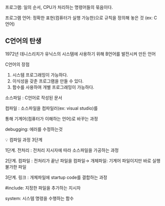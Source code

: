 프로그램: 일의 순서, CPU가 처리하는 명령어들의 묶음이다.

프로그램 언어: 정확한 표현(컴퓨터가 실행 가능한)으로 규칙을 정의해 놓은 것 (ex: C언어)

## C언어의 탄생

1972년 데니스리치가 유닉스의 시스템에 사용하기 위해 B언어를 발전시켜 만든 언어

 C언어의 장점

1. 시스템 프로그래밍이 가능하다.
2. 이식성을 갖춘 프로그램을 만들 수 있다.
3. 함수를 사용하여 개별 프로그래밍이 가능하다.

소스파일 : C언어로 작성된 문서

컴파일 : 소스파일을 컴파일러(ex: visual studio)를

통해 기계어(컴퓨터가 이해하는 언어)로 바꾸는 과정

debugging: 에러를 수정하는것

<aside>
💡 컴파일 과정 3단계

</aside>

1단계. 전처리 : 전처리 지시자에 따라 소스파일을 가공하는 과정

2단계. 컴파일 : 전처리가 끝난 파일을 컴파일→ 개체파일: 기계어 파일이지만 바로 실행 불가한 파일

3단계. 링크 : 개체파일에 startup code를 결합하는 과정

#include: 지정한 파일을 추가하는 지시자

system: 시스템 명령을 수행하는 함수
